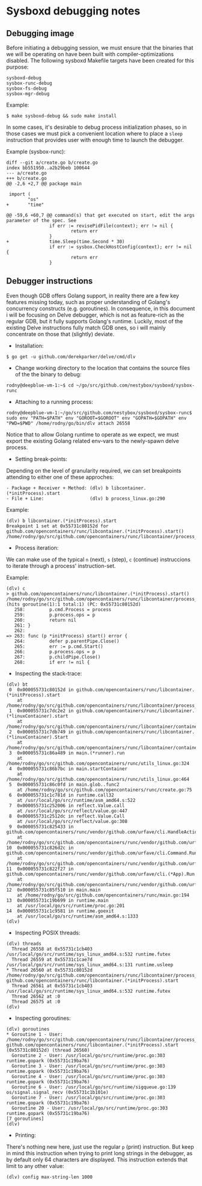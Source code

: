 Sysboxd debugging notes
========================

## Debugging image

Before initiating a debugging session, we must ensure that the
binaries that we will be operating on have been built with
compiler-optimizations disabled. The following sysboxd Makefile
targets have been created for this purpose:

```
sysboxd-debug
sysbox-runc-debug
sysbox-fs-debug
sysbox-mgr-debug
```

Example:

```
$ make sysboxd-debug && sudo make install
```

In some cases, it's desirable to debug process initialization phases,
so in those cases we must pick a convenient location where to place a
`sleep` instruction that provides user with enough time to launch the
debugger.

Example (sysbox-runc):

```
diff --git a/create.go b/create.go
index bb551950..a2b29beb 100644
--- a/create.go
+++ b/create.go
@@ -2,6 +2,7 @@ package main

 import (
        "os"
+       "time"

@@ -59,6 +60,7 @@ command(s) that get executed on start, edit the args parameter of the spec. See
                if err := revisePidFile(context); err != nil {
                        return err
                }
+               time.Sleep(time.Second * 30)
                if err := sysbox.CheckHostConfig(context); err != nil {
                        return err
                }

```

## Debugger instructions

Even though GDB offers Golang support, in reality there are a few key
features missing today, such as proper understanding of Golang's
concurrency constructs (e.g. goroutines). In consequence, in this
document i will be focusing on Delve debugger, which is not as
feature-rich as the regular GDB, but it fully supports Golang's
runtime. Luckily, most of the existing Delve instructions fully match
GDB ones, so i will mainly concentrate on those that (slightly)
deviate.

* Installation:

```
$ go get -u github.com/derekparker/delve/cmd/dlv
```

- Change working directory to the location that contains the source
  files of the the binary to debug:

```
rodny@deepblue-vm-1:~$ cd ~/go/src/github.com/nestybox/sysboxd/sysbox-runc
```

* Attaching to a running process:

```
rodny@deepblue-vm-1:~/go/src/github.com/nestybox/sysboxd/sysbox-runc$ sudo env "PATH=$PATH" env "GOROOT=$GOROOT" env "GOPATH=$GOPATH" env "PWD=$PWD" /home/rodny/go/bin/dlv attach 26558
```

Notice that to allow Golang runtime to operate as we expect, we must
export the existing Golang related env-vars to the newly-spawn delve
process.


* Setting break-points:

Depending on the level of granularity required, we can set breakpoints
attending to either one of these approches:

    - Package + Receiver + Method: (dlv) b libcontainer.(*initProcess).start
    - File + Line:                 (dlv) b process_linux.go:290

Example:

```
(dlv) b libcontainer.(*initProcess).start
Breakpoint 1 set at 0x55731c80152d for github.com/opencontainers/runc/libcontainer.(*initProcess).start() /home/rodny/go/src/github.com/opencontainers/runc/libcontainer/process_linux.go:263
```

* Process iteration:

We can make use of the typical `n` (next), `s` (step), `c` (continue) instruccions to iterate through a process' instruction-set.

Example:

```
(dlv) c
> github.com/opencontainers/runc/libcontainer.(*initProcess).start() /home/rodny/go/src/github.com/opencontainers/runc/libcontainer/process_linux.go:263 (hits goroutine(1):1 total:1) (PC: 0x55731c80152d)
   258:         p.cmd.Process = process
   259:         p.process.ops = p
   260:         return nil
   261: }
   262:
=> 263: func (p *initProcess) start() error {
   264:         defer p.parentPipe.Close()
   265:         err := p.cmd.Start()
   266:         p.process.ops = p
   267:         p.childPipe.Close()
   268:         if err != nil {
```

* Inspecting the stack-trace:

```
(dlv) bt
 0  0x000055731c80152d in github.com/opencontainers/runc/libcontainer.(*initProcess).start
    at /home/rodny/go/src/github.com/opencontainers/runc/libcontainer/process_linux.go:263
 1  0x000055731c7dc2e2 in github.com/opencontainers/runc/libcontainer.(*linuxContainer).start
    at /home/rodny/go/src/github.com/opencontainers/runc/libcontainer/container_linux.go:348
 2  0x000055731c7db749 in github.com/opencontainers/runc/libcontainer.(*linuxContainer).Start
    at /home/rodny/go/src/github.com/opencontainers/runc/libcontainer/container_linux.go:249
 3  0x000055731c86a489 in main.(*runner).run
    at /home/rodny/go/src/github.com/opencontainers/runc/utils_linux.go:324
 4  0x000055731c86b7bc in main.startContainer
    at /home/rodny/go/src/github.com/opencontainers/runc/utils_linux.go:464
 5  0x000055731c86c0fd in main.glob..func2
    at /home/rodny/go/src/github.com/opencontainers/runc/create.go:75
 6  0x000055731c1c781d in runtime.call32
    at /usr/local/go/src/runtime/asm_amd64.s:522
 7  0x000055731c252006 in reflect.Value.call
    at /usr/local/go/src/reflect/value.go:447
 8  0x000055731c2512dc in reflect.Value.Call
    at /usr/local/go/src/reflect/value.go:308
 9  0x000055731c825433 in github.com/opencontainers/runc/vendor/github.com/urfave/cli.HandleAction
    at /home/rodny/go/src/github.com/opencontainers/runc/vendor/github.com/urfave/cli/app.go:487
10  0x000055731c826d2c in github.com/opencontainers/runc/vendor/github.com/urfave/cli.Command.Run
    at /home/rodny/go/src/github.com/opencontainers/runc/vendor/github.com/urfave/cli/command.go:191
11  0x000055731c822f27 in github.com/opencontainers/runc/vendor/github.com/urfave/cli.(*App).Run
    at /home/rodny/go/src/github.com/opencontainers/runc/vendor/github.com/urfave/cli/app.go:240
12  0x000055731c85f510 in main.main
    at /home/rodny/go/src/github.com/opencontainers/runc/main.go:194
13  0x000055731c19b699 in runtime.main
    at /usr/local/go/src/runtime/proc.go:201
14  0x000055731c1c9581 in runtime.goexit
    at /usr/local/go/src/runtime/asm_amd64.s:1333
(dlv)
```


* Inspecting POSIX threads:

```
(dlv) threads
  Thread 26558 at 0x55731c1cb403 /usr/local/go/src/runtime/sys_linux_amd64.s:532 runtime.futex
  Thread 26559 at 0x55731c1cae7d /usr/local/go/src/runtime/sys_linux_amd64.s:131 runtime.usleep
* Thread 26560 at 0x55731c80152d /home/rodny/go/src/github.com/opencontainers/runc/libcontainer/process_linux.go:263 github.com/opencontainers/runc/libcontainer.(*initProcess).start
  Thread 26561 at 0x55731c1cb403 /usr/local/go/src/runtime/sys_linux_amd64.s:532 runtime.futex
  Thread 26562 at :0
  Thread 26575 at :0
(dlv)
```

* Inspecting goroutines:

```
(dlv) goroutines
* Goroutine 1 - User: /home/rodny/go/src/github.com/opencontainers/runc/libcontainer/process_linux.go:263 github.com/opencontainers/runc/libcontainer.(*initProcess).start (0x55731c80152d) (thread 26560)
  Goroutine 2 - User: /usr/local/go/src/runtime/proc.go:303 runtime.gopark (0x55731c19ba76)
  Goroutine 3 - User: /usr/local/go/src/runtime/proc.go:303 runtime.gopark (0x55731c19ba76)
  Goroutine 4 - User: /usr/local/go/src/runtime/proc.go:303 runtime.gopark (0x55731c19ba76)
  Goroutine 6 - User: /usr/local/go/src/runtime/sigqueue.go:139 os/signal.signal_recv (0x55731c1b101e)
  Goroutine 7 - User: /usr/local/go/src/runtime/proc.go:303 runtime.gopark (0x55731c19ba76)
  Goroutine 20 - User: /usr/local/go/src/runtime/proc.go:303 runtime.gopark (0x55731c19ba76)
[7 goroutines]
(dlv)
```

* Printing:

There's nothing new here, just use the regular `p` (print) instruction. But keep in mind this instruction when trying to print long strings in the debugger, as by default only 64 characters are displayed. This instruction extends that limit to any other value:

```
(dlv) config max-string-len 1000
```
